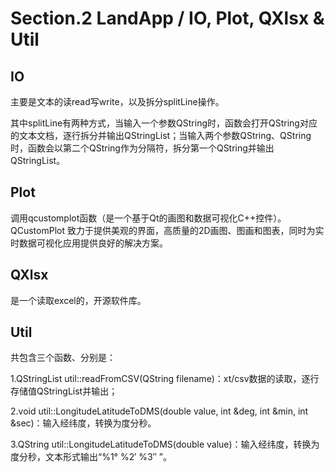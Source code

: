 # Section.2 LandApp / IO, Plot, QXlsx & Util

<!-- @import "[TOC]" {cmd="toc" depthFrom=1 depthTo=6 orderedList=false} -->

## IO

主要是文本的读read写write，以及拆分splitLine操作。

其中splitLine有两种方式，当输入一个参数QString时，函数会打开QString对应的文本文档，逐行拆分并输出QStringList；当输入两个参数QString、QString时，函数会以第二个QString作为分隔符，拆分第一个QString并输出QStringList。

## Plot

调用qcustomplot函数（是一个基于Qt的画图和数据可视化C++控件）。QCustomPlot 致力于提供美观的界面，高质量的2D画图、图画和图表，同时为实时数据可视化应用提供良好的解决方案。

## QXlsx

是一个读取excel的，开源软件库。

## Util

共包含三个函数、分别是：

1.QStringList util::readFromCSV(QString filename)：xt/csv数据的读取，逐行存储值QStringList并输出；

2.void util::LongitudeLatitudeToDMS(double value, int &deg, int &min, int &sec)：输入经纬度，转换为度分秒。

3.QString util::LongitudeLatitudeToDMS(double value)：输入经纬度，转换为度分秒，文本形式输出“%1° %2′ %3″ ”。